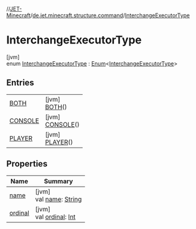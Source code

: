 //[JET-Minecraft](../../../index.md)/[de.jet.minecraft.structure.command](../index.md)/[InterchangeExecutorType](index.md)

# InterchangeExecutorType

[jvm]\
enum [InterchangeExecutorType](index.md) : [Enum](https://kotlinlang.org/api/latest/jvm/stdlib/kotlin/-enum/index.html)&lt;[InterchangeExecutorType](index.md)&gt;

## Entries

| | |
|---|---|
| [BOTH](-b-o-t-h/index.md) | [jvm]<br>[BOTH](-b-o-t-h/index.md)() |
| [CONSOLE](-c-o-n-s-o-l-e/index.md) | [jvm]<br>[CONSOLE](-c-o-n-s-o-l-e/index.md)() |
| [PLAYER](-p-l-a-y-e-r/index.md) | [jvm]<br>[PLAYER](-p-l-a-y-e-r/index.md)() |

## Properties

| Name | Summary |
|---|---|
| [name](../../de.jet.minecraft.tool.input/-keyboard/-type/-a-n-y/index.md#-372974862%2FProperties%2F-726029290) | [jvm]<br>val [name](../../de.jet.minecraft.tool.input/-keyboard/-type/-a-n-y/index.md#-372974862%2FProperties%2F-726029290): [String](https://kotlinlang.org/api/latest/jvm/stdlib/kotlin/-string/index.html) |
| [ordinal](../../de.jet.minecraft.tool.input/-keyboard/-type/-a-n-y/index.md#-739389684%2FProperties%2F-726029290) | [jvm]<br>val [ordinal](../../de.jet.minecraft.tool.input/-keyboard/-type/-a-n-y/index.md#-739389684%2FProperties%2F-726029290): [Int](https://kotlinlang.org/api/latest/jvm/stdlib/kotlin/-int/index.html) |
